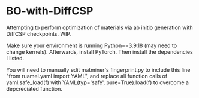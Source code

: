 # BO-with-DiffCSP

Attempting to perform optimization of materials via ab initio generation with DiffCSP checkpoints. WIP.

Make sure your environment is running Python==3.9.18 (may need to change kernels). Afterwards, install PyTorch. Then install the dependencies I listed.

You will need to manually edit matminer's fingerprint.py to include this line "from ruamel.yaml import YAML", and replace all function calls of yaml.safe_load(f) with YAML(typ='safe', pure=True).load(f) to overcome a depcreciated function.
